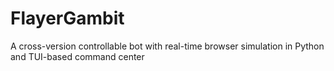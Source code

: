 # FlayerGambit
A cross-version controllable bot with real-time browser simulation in Python and TUI-based command center

